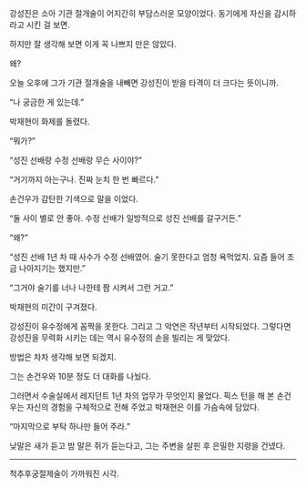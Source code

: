 강성진은 소아 기관 절개술이 어지간히 부담스러운 모양이었다. 동기에게 자신을 감시하라고 시킨 걸 보면.

하지만 잘 생각해 보면 이게 꼭 나쁘지 만은 않았다.

왜?

오늘 오후에 그가 기관 절개술을 내빼면 강성진이 받을 타격이 더 크다는 뜻이니까.

“나 궁금한 게 있는데.”

박재현이 화제를 돌렸다.

“뭐가?”

“성진 선배랑 수정 선배랑 무슨 사이야?”

“거기까지 아는구나. 진짜 눈치 한 번 빠르다.”

손건우가 감탄한 기색으로 말을 이었다.

“둘 사이 별로 안 좋아. 수정 선배가 일방적으로 성진 선배를 갈구거든.”

“왜?”

“성진 선배 1년 차 때 사수가 수정 선배였어. 술기 못한다고 엄청 욕먹었지. 요즘 들어 조금 나아지기는 했지만.”

“그거야 술기를 너나 나한테 짬 시켜서 그런 거고.”

박재현의 미간이 구겨졌다.

강성진이 유수정에게 꼼짝을 못한다. 그리고 그 악연은 작년부터 시작되었다. 그렇다면 강성진을 무력화 시키는 데는 역시 유수정의 손을 빌리는 게 맞았다.

방법은 차차 생각해 보면 되겠지.

그는 손건우와 10분 정도 더 대화를 나눴다.

그러면서 수술실에서 레지던트 1년 차의 업무가 무엇인지 물었다. 픽스 턴을 해 본 손건우는 자신의 경험을 구체적으로 전해 주었고 박재현은 이를 가슴속에 담았다.

“마지막으로 부탁 하나만 들어 주라.”

낮말은 새가 듣고 밤 말은 쥐가 듣는다고, 그는 주변을 살핀 후 은밀한 지령을 건넸다.

* * *

척추후궁절제술이 가까워진 시각.